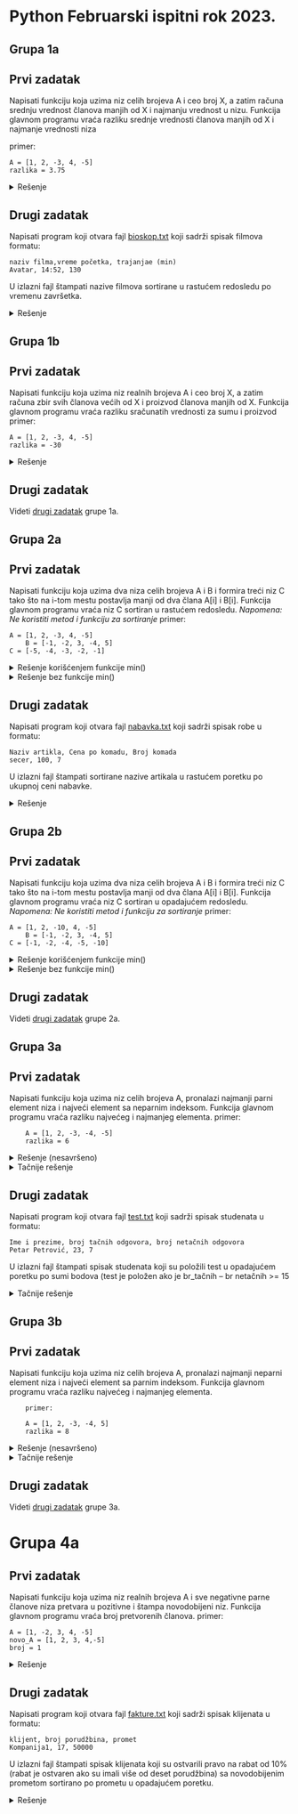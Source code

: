 # Python Februarski ispitni rok 2023.

## Grupa 1a
## Prvi zadatak
Napisati funkciju koja uzima niz celih brojeva A i ceo broj X, a zatim računa srednju vrednost članova manjih od X i najmanju vrednost u nizu. 
Funkcija glavnom programu vraća razliku srednje vrednosti članova manjih od X i najmanje vrednosti niza

primer: 

	A = [1, 2, -3, 4, -5]
    razlika = 3.75


<details markdown='block'>
<summary>Rešenje </summary>

```python
def funkcija(A,X):
    suma = 0
    br = 0
    for i in range(len(A)):
        if A[i] < X:
            suma += A[i]
            br += 1
    srednja_vrednost = suma/br
    min = A[0]
    for i in range(1,len(A)):
        if A[i] < min:
            min = A[i]
    return srednja_vrednost - min


# poziv glavnog programa
print(funkcija([1, 2, -3, 4, -5],4)
```
</details>

## Drugi zadatak
Napisati program koji otvara fajl [bioskop.txt](https://github.com/Racunarski-alati-FINK/Racunarski-alati-FINK/blob/main/Ispitni%20rokovi/Ulazni%20fajlovi/2023/Februar/bioskop.txt) koji sadrži spisak filmova formatu:

    naziv filma,vreme početka, trajanjae (min)
    Avatar, 14:52, 130
U izlazni fajl štampati nazive filmova sortirane u rastućem redosledu po vremenu završetka.

<details markdown='block'>
<summary>Rešenje </summary>
	
```python
spisak = []
with open ('bioskop.txt','r') as fajl:
    for linija in fajl:
        naziv_filma, vreme_pocetka, trajanje = linija.lstrip().rstrip().split(',')   
        sati, minuti = vreme_pocetka.split(':')
        ukupno_vreme = int(sati) * 60 + int(minuti) + int(trajanje)
        film = {'naziv_filma':naziv_filma, 'vreme_zavrsetka':ukupno_vreme}
        spisak.append(film)
```
</details>

## Grupa 1b
## Prvi zadatak
Napisati funkciju koja uzima niz realnih brojeva A i ceo broj X, a zatim računa zbir svih članova većih od X i proizvod članova manjih od X. Funkcija glavnom programu vraća razliku sračunatih vrednosti za sumu i proizvod
primer: 

  	A = [1, 2, -3, 4, -5]
	razlika = -30

<details markdown='block'>
<summary>Rešenje </summary>

```python
def funkcija(A,X):
    suma = 0
    proizvod = 1
    for i in range(len(A)):
        if A[i] > X:
            suma += A[i]
        elif A[i] < X:
            proizvod *= A[i]
    return suma - proizvod

# poziv glavnog programa
print(funkcija([1,2,-3,4,-5],4))
```
</details>

## Drugi zadatak
Videti [drugi zadatak](#drugi-zadatak) grupe 1a.

## Grupa 2a
## Prvi zadatak
Napisati funkciju koja uzima dva niza celih brojeva A i B i 
formira treći niz C tako što na i-tom mestu 
postavlja manji od dva člana A[i] i B[i].
Funkcija glavnom programu vraća niz C sortiran u rastućem redosledu.
_Napomena: Ne koristiti metod i funkciju za sortiranje_
primer: 

  	A = [1, 2, -3, 4, -5]
        B = [-1, -2, 3, -4, 5]
	C = [-5, -4, -3, -2, -1]

<details markdown='block'>
<summary>Rešenje korišćenjem funkcije min() </summary>

```python
def funkcija(A,B):
    C = []
    for i in range(len(A)):
        C.append(min(A[i],B[i]))

    for i in range(0, len(C)-1):        # petlje za sortiranje
        for j in range(i+1,len(C)):
            if C[i] > C[j]:
                pomocna = C[i]
                C[i] = C[j]
                C[j] = pomocna
    return C
# glavni program:
print(funkcija([1, 2, -3, 4, -5], [-1, -2, 3, -4, -5]))
```
</details>

<details markdown='block'>
<summary>Rešenje bez funkcije min() </summary>

```python
def funkcija(A,B):
    C = []
    for i in range(len(A)):
        if A[i] < B[i]:
            C.append(A[i])
        else:
            C.append(B[i])

    for i in range(0, len(C)-1):        # petlje za sortiranje
        for j in range(i+1,len(C)):
            if C[i] > C[j]:
                pomocna = C[i]
                C[i] = C[j]
                C[j] = pomocna
    return C
        
# glavni program:
print(funkcija([1, 2, -3, 4, -5], [-1, -2, 3, -4, -5]))
```
</details>

## Drugi zadatak 
Napisati program koji otvara fajl [nabavka.txt](https://github.com/Racunarski-alati-FINK/Racunarski-alati-FINK/blob/main/Ispitni%20rokovi/Ulazni%20fajlovi/2023/Februar/nabavka.txt) koji sadrži spisak robe u formatu:

	Naziv artikla, Cena po komadu, Broj komada
	secer, 100, 7
 
U izlazni fajl štampati sortirane nazive artikala u rastućem poretku po ukupnoj ceni nabavke. 

<details markdown='block'>
<summary>Rešenje </summary>

```python
spisak = []
with open ('nabavka.txt', 'r') as fajl:
    for linija in fajl:
        artikal, cena_po_komadu, br_komada = linija.lstrip().rstrip().split(',')
        ukupna_vrednost = float(cena_po_komadu) * float(br_komada)
        artikli = {'artikal':artikal,'ukupna_vrednost':ukupna_vrednost}
        spisak.append(artikli)

with open('rezultat_2a.txt', 'w') as fajl:
    for item in sorted(spisak, key = lambda artikli:artikli['ukupna_vrednost']):
        fajl.write(f"{item['artikal']}, {item['ukupna_vrednost']}\n")
# ukupna vrednost nije bila obavezna da se štampa
```
</details>

## Grupa 2b
## Prvi zadatak
Napisati funkciju koja uzima dva niza celih brojeva A i B i 
formira treći niz C tako što na i-tom mestu 
postavlja manji od dva člana A[i] i B[i].
Funkcija glavnom programu vraća niz C sortiran u opadajućem redosledu.
_Napomena: Ne koristiti metod i funkciju za sortiranje_
primer: 

  	A = [1, 2, -10, 4, -5]
        B = [-1, -2, 3, -4, 5]
	C = [-1, -2, -4, -5, -10]

<details markdown='block'>
<summary>Rešenje korišćenjem funkcije min() </summary>

```python
def funkcija(A,B):
    C = []
    for i in range(len(A)):
        C.append(min(A[i],B[i]))

    for i in range(0, len(C)-1):        # petlje za sortiranje
        for j in range(i+1,len(C)):
            if C[i] < C[j]:
                pomocna = C[i]
                C[i] = C[j]
                C[j] = pomocna
    return C
# glavni program:
print(funkcija([1, 2, -10, 4, -5], [-1, -2, 3, -4, -5]))
```
</details>

<details markdown='block'>
<summary>Rešenje bez funkcije min() </summary>

```python
def funkcija(A,B):
    C = []
    for i in range(len(A)):
        if A[i] < B[i]:
            C.append(A[i])
        else:
            C.append(B[i])

    for i in range(0, len(C)-1):        # petlje za sortiranje
        for j in range(i+1,len(C)):
            if C[i] < C[j]:
                pomocna = C[i]
                C[i] = C[j]
                C[j] = pomocna
    return C
        
# glavni program:
print(funkcija([1, 2, -10, 4, -5], [-1, -2, 3, -4, -5]))
```
</details>

## Drugi zadatak 
Videti [drugi zadatak](#drugi-zadatak-2) grupe 2a.

## Grupa 3a
## Prvi zadatak
Napisati funkciju koja uzima niz celih brojeva A, pronalazi najmanji parni element niza i najveći element sa neparnim indeksom. Funkcija glavnom programu vraća razliku najvećeg i najmanjeg elementa.
    	primer: 
	 	
   		A = [1, 2, -3, -4, -5]
		razlika = 6

<details markdown='block'>
<summary>Rešenje (nesavršeno) </summary>

```python
def funkcija(A):
	minimum = A[0]  # pretpostavka da je prvi član minimalan - greška ako ne postoji manji a parni član, ako je prvi npr neparan
					# može se pretpostaviti da je neki mnogo veliki broj minimalan npr min = 100e100
    maximum = A[0]	# pretpostavka da je prvi član maksimalan
    for i in range(len(A)):
        if A[i] % 2 == 0 and A[i] < minimum:
            minimum = A[i]
  
        if  i % 2 != 0 and A[i] > maximum:
            maximum = A[i]
    print(minimum)
    print(maximum)
    rezultat = maximum - minimum
    return rezultat
# glavni program:
print(funkcija([1, 2, -3, -4, -5]))
```
</details>

<details markdown='block'>
<summary>Tačnije rešenje</summary>

```python
	minimum = None					# pretpostavka da su minimum i maximum None
    maximum = None
    for i in range(len(A)):
        if A[i] % 2 == 0 and (minimum is None or A[i] < minimum):
            minimum = A[i]
  
        if  i % 2 != 0 and (maximum is None or A[i] > maximum):
            maximum = A[i]
    print(minimum)
    print(maximum)
    rezultat = maximum - minimum
    return rezultat
        
# glavni program:
print(funkcija([1, 2, -3, -4, -5]))
```
</details>

## Drugi zadatak 
Napisati program koji otvara fajl [test.txt](https://github.com/Racunarski-alati-FINK/Racunarski-alati-FINK/blob/main/Ispitni%20rokovi/Ulazni%20fajlovi/2023/Februar/test.txt) koji sadrži spisak studenata u formatu:

	Ime i prezime, broj tačnih odgovora, broj netačnih odgovora
	Petar Petrović, 23, 7
 
U izlazni fajl štampati spisak studenata koji su položili test u opadajućem poretku po sumi bodova 
(test je položen ako je br_tačnih – br netačnih >= 15

<details markdown='block'>
<summary>Tačnije rešenje</summary>

```python

polozili = []
nisu_polozili = []

with open ('test.txt', 'r') as fajl:
    for linija in fajl:
        ime_prezime, br_tacnih, br_netacnih  = linija.lstrip().rstrip().split(',')
        rezultat = int(br_tacnih) - int(br_netacnih)
        if rezultat >= 15:
            studenti_polozili = {'ime i prezime':ime_prezime, 'rezultat':rezultat}
            polozili.append(studenti_polozili)
        else:
            studenti_nisu_polozili = {'ime i prezime':ime_prezime, 'rezultat':rezultat}
            nisu_polozili.append(studenti_nisu_polozili)
    
with open('rezultat_3a_polozili.txt', 'w') as fajl:
    for student in sorted(polozili, key = lambda studenti_polozili:studenti_polozili['rezultat']):
        fajl.write(f"{student['ime i prezime']}, {student['rezultat']}\n")

with open('rezultat_3a_nisu_polozili.txt', 'w') as fajl:
    for student in sorted(nisu_polozili, key = lambda studenti_polozili:studenti_polozili['rezultat']):
        fajl.write(f"{student['ime i prezime']}, {student['rezultat']}\n")
```
</details>

## Grupa 3b
## Prvi zadatak
Napisati funkciju koja uzima niz celih brojeva A, pronalazi najmanji neparni element niza i najveći element sa parnim indeksom. Funkcija glavnom programu vraća razliku najvećeg i najmanjeg elementa.

    	primer: 
	 	
   		A = [1, 2, -3, -4, 5]
		razlika = 8

<details markdown='block'>
<summary>Rešenje (nesavršeno) </summary>

```python
def funkcija(A):
	minimum = A[0]  # pretpostavka da je prvi član minimalan - greška ako ne postoji manji a neparni član, ako je prvi npr paran
					# može se pretpostaviti da je neki mnogo veliki broj minimalan npr min = 100e100
    maximum = A[0]	# pretpostavka da je prvi član maksimalan
    for i in range(len(A)):
        if A[i] % 2 != 0 and A[i] < minimum:
            minimum = A[i]
  
        if  i % 2 == 0 and A[i] > maximum:
            maximum = A[i]
    print(minimum)
    print(maximum)
    rezultat = maximum - minimum
    return rezultat
# glavni program:
print(funkcija([1, 2, -3, -4, 5]))
```
</details>

<details markdown='block'>
<summary>Tačnije rešenje</summary>

```python
def funkcija(A):
	minimum = None					# pretpostavka da su minimum i maximum None
    maximum = None
    for i in range(len(A)):
        if A[i] % 2 != 0 and (minimum is None or A[i] < minimum):
            minimum = A[i]
  
        if  i % 2 == 0 and (maximum is None or A[i] > maximum):
            maximum = A[i]
    print(minimum)
    print(maximum)
    rezultat = maximum - minimum
    return rezultat
        
# glavni program:
print(funkcija([1, 2, -3, -4, 5]))
```
</details>

## Drugi zadatak 
Videti [drugi zadatak](#drugi-zadatak-4) grupe 3a.

# Grupa 4a
## Prvi zadatak
Napisati funkciju koja uzima niz realnih brojeva A i sve negativne parne članove niza pretvara u pozitivne i štampa novodobijeni niz. Funkcija glavnom programu vraća broj pretvorenih članova.
    primer: 
	         
  	A = [1, -2, 3, 4, -5]
	novo_A = [1, 2, 3, 4,-5]
	broj = 1

<details markdown='block'>
<summary>Rešenje</summary>

```python
    broj = 0
    print(f"Polazni niz je: {A}")
    for i in range(len(A)):
        if A[i] < 0 and A[i] % 2 == 0:
            A[i] = -1 * A[i]
            broj += 1
    print(f"Krajnji niz je: {A}")
    return broj

# glavni program:
print(f"Broj izmenjenih članova je {funkcija([1, -2, 3, 4, -5])}")
```
</details>

## Drugi zadatak
Napisati program koji otvara fajl [fakture.txt](https://github.com/Racunarski-alati-FINK/Racunarski-alati-FINK/blob/main/Ispitni%20rokovi/Ulazni%20fajlovi/2023/Februar/fakture.txt) koji sadrži spisak klijenata u formatu:

	klijent, broj porudžbina, promet
	Kompanija1, 17, 50000
 
U izlazni fajl štampati spisak klijenata koji su ostvarili pravo na rabat od 10% (rabat je ostvaren ako su imali više od deset porudžbina) sa novodobijenim prometom sortirano po prometu u opadajućem poretku.

<details markdown='block'>
<summary>Rešenje</summary>

```python
spisak = []
with open ('fakture.txt', 'r') as fajl:
    for linija in fajl:
        klijent, broj_porudzbina, promet = linija.rstrip().lstrip().split(',')
        if int(broj_porudzbina) > 10:
            promet = float(promet) * 0.9
            klijenti = {'klijent':klijent, 'promet':promet}
            spisak.append(klijenti)
    print(spisak)

with open('rezultat_4a.txt', 'w') as fajl:
    for item in sorted(spisak, key = lambda klijenti:klijenti['promet']):
        fajl.write(f"{item['klijent']}, {item['promet']}\n")
```
</details>


